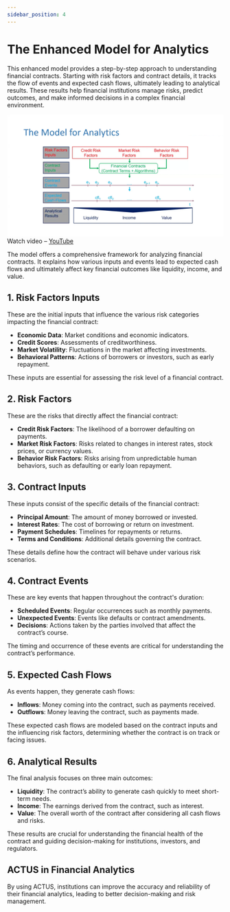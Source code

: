```yaml
---
sidebar_position: 4
---
```


# The Enhanced Model for Analytics

This enhanced model provides a step-by-step approach to understanding financial contracts. Starting with risk factors and contract details, it tracks the flow of events and expected cash flows, ultimately leading to analytical results. These results help financial institutions manage risks, predict outcomes, and make informed decisions in a complex financial environment.

![image](../../assets/analytics_model2.png)
Watch video – [YouTube](https://youtu.be/DGbhhUmrwWU?si=V1ibiBrYBs8UH36&t=538s)

The model offers a comprehensive framework for analyzing financial contracts. It explains how various inputs and events lead to expected cash flows and ultimately affect key financial outcomes like liquidity, income, and value.

## 1. Risk Factors Inputs

These are the initial inputs that influence the various risk categories impacting the financial contract:

- **Economic Data**: Market conditions and economic indicators.
- **Credit Scores**: Assessments of creditworthiness.
- **Market Volatility**: Fluctuations in the market affecting investments.
- **Behavioral Patterns**: Actions of borrowers or investors, such as early repayment.

These inputs are essential for assessing the risk level of a financial contract.

## 2. Risk Factors

These are the risks that directly affect the financial contract:

- **Credit Risk Factors**: The likelihood of a borrower defaulting on payments.
- **Market Risk Factors**: Risks related to changes in interest rates, stock prices, or currency values.
- **Behavior Risk Factors**: Risks arising from unpredictable human behaviors, such as defaulting or early loan repayment.

## 3. Contract Inputs

These inputs consist of the specific details of the financial contract:

- **Principal Amount**: The amount of money borrowed or invested.
- **Interest Rates**: The cost of borrowing or return on investment.
- **Payment Schedules**: Timelines for repayments or returns.
- **Terms and Conditions**: Additional details governing the contract.

These details define how the contract will behave under various risk scenarios.

## 4. Contract Events

These are key events that happen throughout the contract's duration:

- **Scheduled Events**: Regular occurrences such as monthly payments.
- **Unexpected Events**: Events like defaults or contract amendments.
- **Decisions**: Actions taken by the parties involved that affect the contract’s course.

The timing and occurrence of these events are critical for understanding the contract’s performance.

## 5. Expected Cash Flows

As events happen, they generate cash flows:

- **Inflows**: Money coming into the contract, such as payments received.
- **Outflows**: Money leaving the contract, such as payments made.

These expected cash flows are modeled based on the contract inputs and the influencing risk factors, determining whether the contract is on track or facing issues.

## 6. Analytical Results

The final analysis focuses on three main outcomes:

- **Liquidity**: The contract’s ability to generate cash quickly to meet short-term needs.
- **Income**: The earnings derived from the contract, such as interest.
- **Value**: The overall worth of the contract after considering all cash flows and risks.

These results are crucial for understanding the financial health of the contract and guiding decision-making for institutions, investors, and regulators.

## ACTUS in Financial Analytics

By using ACTUS, institutions can improve the accuracy and reliability of their financial analytics, leading to better decision-making and risk management.
